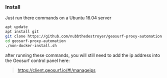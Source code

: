 ### Install

Just run there commands on a Ubuntu 16.04 server 

```bash
apt update
apt install git
git clone https://github.com/nubbthedestroyer/geosurf-proxy-automation
cd geosurf-proxy-automation
./non-docker-install.sh
```

after running these commands, you will still need to add the ip address into the Geosurf control panel here:
> https://client.geosurf.io/#!/manageips

